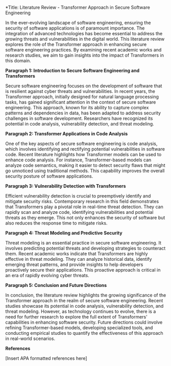 
*Title: Literature Review - Transformer Approach in Secure Software Engineering

In the ever-evolving landscape of software engineering, ensuring the security of software applications is of paramount importance. The integration of advanced technologies has become essential to address the growing threats and vulnerabilities in the digital world. This literature review explores the role of the Transformer approach in enhancing secure software engineering practices. By examining recent academic works and research studies, we aim to gain insights into the impact of Transformers in this domain.

**Paragraph 1: Introduction to Secure Software Engineering and Transformers**

Secure software engineering focuses on the development of software that is resilient against cyber threats and vulnerabilities. In recent years, the Transformer approach, initially designed for natural language processing tasks, has gained significant attention in the context of secure software engineering. This approach, known for its ability to capture complex patterns and dependencies in data, has been adapted to address security challenges in software development. Researchers have recognized its potential in code analysis, vulnerability detection, and threat modeling.

**Paragraph 2: Transformer Applications in Code Analysis**

One of the key aspects of secure software engineering is code analysis, which involves identifying and rectifying potential vulnerabilities in software code. Recent literature highlights how Transformer models can be used to enhance code analysis. For instance, Transformer-based models can analyze code semantics, making it easier to detect security flaws that might go unnoticed using traditional methods. This capability improves the overall security posture of software applications.

**Paragraph 3: Vulnerability Detection with Transformers**

Efficient vulnerability detection is crucial to preemptively identify and mitigate security risks. Contemporary research in this field demonstrates that Transformers play a pivotal role in real-time threat detection. They can rapidly scan and analyze code, identifying vulnerabilities and potential threats as they emerge. This not only enhances the security of software but also reduces the response time to mitigate risks.

**Paragraph 4: Threat Modeling and Predictive Security**

Threat modeling is an essential practice in secure software engineering. It involves predicting potential threats and developing strategies to counteract them. Recent academic works indicate that Transformers are highly effective in threat modeling. They can analyze historical data, identify emerging threat patterns, and provide insights to help developers proactively secure their applications. This proactive approach is critical in an era of rapidly evolving cyber threats.

**Paragraph 5: Conclusion and Future Directions**

In conclusion, the literature review highlights the growing significance of the Transformer approach in the realm of secure software engineering. Recent studies showcase its potential in code analysis, vulnerability detection, and threat modeling. However, as technology continues to evolve, there is a need for further research to explore the full extent of Transformers' capabilities in enhancing software security. Future directions could involve refining Transformer-based models, developing specialized tools, and conducting empirical studies to quantify the effectiveness of this approach in real-world scenarios.

**References**

[Insert APA formatted references here]
